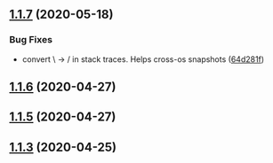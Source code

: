 <a name="1.1.7"></a>
## [1.1.7](https://github.com/tufan-io/error-deets/compare/1.1.6...1.1.7) (2020-05-18)


### Bug Fixes

* convert \ -> / in stack traces. Helps cross-os snapshots ([64d281f](https://github.com/tufan-io/error-deets/commit/64d281f))



<a name="1.1.6"></a>
## [1.1.6](https://github.com/tufan-io/error-deets/compare/1.1.5...1.1.6) (2020-04-27)



<a name="1.1.5"></a>
## [1.1.5](https://github.com/tufan-io/error-deets/compare/v1.1.4...v1.1.5) (2020-04-27)



<a name="1.1.3"></a>
## [1.1.3](https://github.com/tufan-io/error-deets/compare/v1.1.2...v1.1.3) (2020-04-25)



